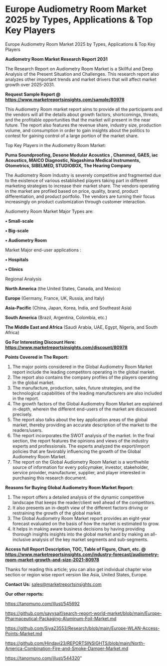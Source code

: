 # Europe Audiometry Room Market 2025 by Types, Applications & Top Key Players
Europe Audiometry Room Market 2025 by Types, Applications & Top Key Players

<strong>Audiometry Room Market Research Report 2031</strong>

The Research Report on Audiometry Room Market is a Skillful and Deep Analysis of the Present Situation and Challenges. This research report also analyzes other important trends and market drivers that will affect market growth over 2025-2031.

<strong>Request Sample Report @ <a href=https://www.marketreportsinsights.com/sample/80978>https://www.marketreportsinsights.com/sample/80978</a></strong>

This Audiometry Room market report aims to provide all the participants and the vendors will all the details about growth factors, shortcomings, threats, and the profitable opportunities that the market will present in the near future. The report also features the revenue share, industry size, production volume, and consumption in order to gain insights about the politics to contest for gaining control of a large portion of the market share.

Top Key Players in the Audiometry Room Market:

<strong>Puma Soundproofing, Desone Modular Acoustics , Chammed, GAES, iac Acoustics, MAICO Diagnostic, Nagashima Medical Instruments, Otometrics, SIBELMED, STUDIOBOX, The Hearing Company</strong>

The Audiometry Room Industry is severely competitive and fragmented due to the existence of various established players taking part in different marketing strategies to increase their market share. The vendors operating in the market are profiled based on price, quality, brand, product differentiation, and product portfolio. The vendors are turning their focus increasingly on product customization through customer interaction.

Audiometry Room Market Major Types are:

<strong>• Small-scale

• Big-scale

• Audiometry Room</strong>

Market Major end-user applications :

<strong>• Hospitals

• Clinics</strong>

Regional Analysis

</u><strong><b>North America</b></strong> (the United States, Canada, and Mexico)

<strong><b>Europe </b></strong>(Germany, France, UK, Russia, and Italy)

<strong><b>Asia-Pacific</b></strong> (China, Japan, Korea, India, and Southeast Asia)

<strong><b>South America</b></strong> (Brazil, Argentina, Colombia, etc.)

<strong><b>The Middle East and Africa</b></strong> (Saudi Arabia, UAE, Egypt, Nigeria, and South Africa)

<strong>Go For Interesting Discount Here: <a href=https://www.marketreportsinsights.com/discount/80978>https://www.marketreportsinsights.com/discount/80978</a></strong>

<strong>Points Covered in The Report:</strong>
<ol>
  <li>The major points considered in the Global Audiometry Room Market report include the leading competitors operating in the global market.</li>
  <li>The report also contains the company profiles of the players operating in the global market.</li>
  <li>The manufacture, production, sales, future strategies, and the technological capabilities of the leading manufacturers are also included in the report.</li>
  <li>The growth factors of the Global Audiometry Room Market are explained in-depth, wherein the different end-users of the market are discussed precisely.</li>
  <li>The report also talks about the key application areas of the global market, thereby providing an accurate description of the market to the readers/users.</li>
  <li>The report incorporates the SWOT analysis of the market. In the final section, the report features the opinions and views of the industry experts and professionals. The experts analyzed the export/import policies that are favorably influencing the growth of the Global Audiometry Room Market.</li>
  <li>The report on the Global Audiometry Room Market is a worthwhile source of information for every policymaker, investor, stakeholder, service provider, manufacturer, supplier, and player interested in purchasing this research document.</li>
</ol>
<strong>Reasons for Buying Global Audiometry Room Market Report:</strong>

<ol>
  <li>The report offers a detailed analysis of the dynamic competitive landscape that keeps the reader/client well ahead of the competitors.</li>
  <li>It also presents an in-depth view of the different factors driving or restraining the growth of the global market.</li>
  <li>The Global Audiometry Room Market report provides an eight-year forecast evaluated on the basis of how the market is estimated to grow.</li>
  <li>It helps in making aware business decisions by having providing thorough insights insights into the global market and by making an all-inclusive analysis of the key market segments and sub-segments.</li>
</ol>
<strong>Access full Report Description, TOC, Table of Figure, Chart, etc. @ <a href=https://www.marketreportsinsights.com/industry-forecast/audiometry-room-market-growth-and-size-2021-80978>https://www.marketreportsinsights.com/industry-forecast/audiometry-room-market-growth-and-size-2021-80978</a></strong>


Thanks for reading this article; you can also get individual chapter wise section or region wise report version like Asia, United States, Europe.

<strong>Contact Us:</strong>
sales@marketreportsinsights.com

<strong>Our other reports:</strong>

<a href=https://tanomuno.com/illust/545692>https://tanomuno.com/illust/545692</a>

<a href=https://github.com/sayysaif/search-report-world-market/blob/main/Europe-Pharmaceutical-Packaging-Aluminum-Foil-Market.md>https://github.com/sayysaif/search-report-world-market/blob/main/Europe-Pharmaceutical-Packaging-Aluminum-Foil-Market.md</a>

<a href=https://github.com/Siya23553/Research/blob/main/Europe-WLAN-Access-Points-Market.md>https://github.com/Siya23553/Research/blob/main/Europe-WLAN-Access-Points-Market.md</a>

<a href=https://github.com/Hindavi23/REPORTSINSIGHTS/blob/main/North-America-Combination-Fire-and-Smoke-Damper-Market.md>https://github.com/Hindavi23/REPORTSINSIGHTS/blob/main/North-America-Combination-Fire-and-Smoke-Damper-Market.md</a>

<a href=https://tanomuno.com/illust/544320>https://tanomuno.com/illust/544320</a>"

